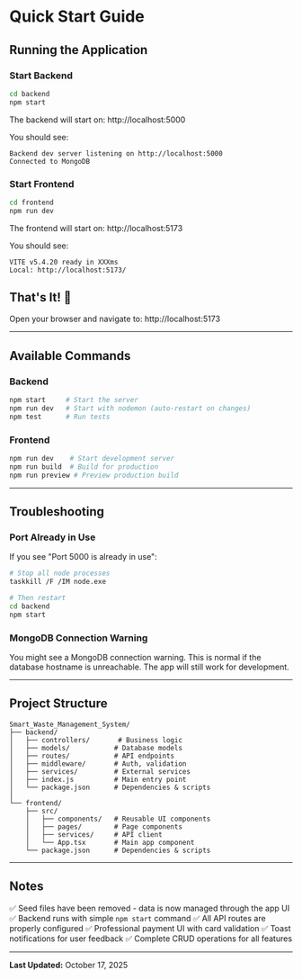 # Quick Start Guide

## Running the Application

### Start Backend
```bash
cd backend
npm start
```

The backend will start on: http://localhost:5000

You should see:
```
Backend dev server listening on http://localhost:5000
Connected to MongoDB
```

### Start Frontend
```bash
cd frontend
npm run dev
```

The frontend will start on: http://localhost:5173

You should see:
```
VITE v5.4.20 ready in XXXms
Local: http://localhost:5173/
```

## That's It! 🚀

Open your browser and navigate to: http://localhost:5173

---

## Available Commands

### Backend
```bash
npm start     # Start the server
npm run dev   # Start with nodemon (auto-restart on changes)
npm test      # Run tests
```

### Frontend
```bash
npm run dev    # Start development server
npm run build  # Build for production
npm run preview # Preview production build
```

---

## Troubleshooting

### Port Already in Use
If you see "Port 5000 is already in use":
```bash
# Stop all node processes
taskkill /F /IM node.exe

# Then restart
cd backend
npm start
```

### MongoDB Connection Warning
You might see a MongoDB connection warning. This is normal if the database hostname is unreachable. The app will still work for development.

---

## Project Structure

```
Smart_Waste_Management_System/
├── backend/
│   ├── controllers/       # Business logic
│   ├── models/           # Database models
│   ├── routes/           # API endpoints
│   ├── middleware/       # Auth, validation
│   ├── services/         # External services
│   ├── index.js          # Main entry point
│   └── package.json      # Dependencies & scripts
│
└── frontend/
    ├── src/
    │   ├── components/   # Reusable UI components
    │   ├── pages/        # Page components
    │   ├── services/     # API client
    │   └── App.tsx       # Main app component
    └── package.json      # Dependencies & scripts
```

---

## Notes

✅ Seed files have been removed - data is now managed through the app UI
✅ Backend runs with simple `npm start` command
✅ All API routes are properly configured
✅ Professional payment UI with card validation
✅ Toast notifications for user feedback
✅ Complete CRUD operations for all features

---

**Last Updated:** October 17, 2025
